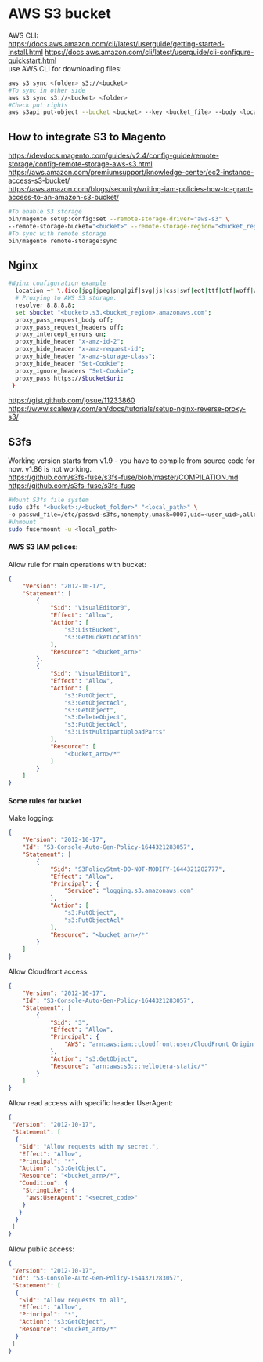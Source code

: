 # AWS S3 bucket

AWS CLI: </br>
<https://docs.aws.amazon.com/cli/latest/userguide/getting-started-install.html>
<https://docs.aws.amazon.com/cli/latest/userguide/cli-configure-quickstart.html> </br>
use AWS CLI for downloading files:

```bash
aws s3 sync <folder> s3://<bucket>
#To sync in other side
aws s3 sync s3://<bucket> <folder> 
#Check put rights
aws s3api put-object --bucket <bucket> --key <bucket_file> --body <local_file>
```

## How to integrate S3 to Magento

<https://devdocs.magento.com/guides/v2.4/config-guide/remote-storage/config-remote-storage-aws-s3.html> </br>
<https://aws.amazon.com/premiumsupport/knowledge-center/ec2-instance-access-s3-bucket/></br>
<https://aws.amazon.com/blogs/security/writing-iam-policies-how-to-grant-access-to-an-amazon-s3-bucket/>

```bash
#To enable S3 storage
bin/magento setup:config:set --remote-storage-driver="aws-s3" \
--remote-storage-bucket="<bucket>" --remote-storage-region="<bucket_region>" -n
#To sync with remote storage
bin/magento remote-storage:sync
```

## Nginx

```bash
#Nginx configuration example
  location ~* \.(ico|jpg|jpeg|png|gif|svg|js|css|swf|eot|ttf|otf|woff|woff2)$ {
  # Proxying to AWS S3 storage.
  resolver 8.8.8.8;
  set $bucket "<bucket>.s3.<bucket_region>.amazonaws.com";  
  proxy_pass_request_body off;
  proxy_pass_request_headers off;
  proxy_intercept_errors on;
  proxy_hide_header "x-amz-id-2";
  proxy_hide_header "x-amz-request-id";
  proxy_hide_header "x-amz-storage-class";
  proxy_hide_header "Set-Cookie";
  proxy_ignore_headers "Set-Cookie";
  proxy_pass https://$bucket$uri;
 }
 ```

<https://gist.github.com/josue/11233860> </br>
<https://www.scaleway.com/en/docs/tutorials/setup-nginx-reverse-proxy-s3/>

## S3fs

Working version starts from v1.9 - you have to compile from source code for now. v1.86 is not working. </br>
<https://github.com/s3fs-fuse/s3fs-fuse/blob/master/COMPILATION.md> </br>
<https://github.com/s3fs-fuse/s3fs-fuse>

```bash
#Mount S3fs file system
sudo s3fs "<bucket>:/<bucket_folder>" "<local_path>" \
-o passwd_file=/etc/passwd-s3fs,nonempty,umask=0007,uid=<user_uid>,allow_other
#Unmount
sudo fusermount -u <local_path>
```

#### AWS S3 IAM polices:
Allow rule for main operations with bucket:

```json
{
    "Version": "2012-10-17",
    "Statement": [
        {
            "Sid": "VisualEditor0",
            "Effect": "Allow",
            "Action": [
                "s3:ListBucket",
                "s3:GetBucketLocation"
            ],
            "Resource": "<bucket_arn>"
        },
        {
            "Sid": "VisualEditor1",
            "Effect": "Allow",
            "Action": [
                "s3:PutObject",
                "s3:GetObjectAcl",
                "s3:GetObject",
                "s3:DeleteObject",
                "s3:PutObjectAcl",
                "s3:ListMultipartUploadParts"
            ],
            "Resource": [
                "<bucket_arn>/*"
            ]
        }
    ]
}
```

#### Some rules for bucket

Make logging:

```json
{
    "Version": "2012-10-17",
    "Id": "S3-Console-Auto-Gen-Policy-1644321283057",
    "Statement": [
        {
            "Sid": "S3PolicyStmt-DO-NOT-MODIFY-1644321282777",
            "Effect": "Allow",
            "Principal": {
                "Service": "logging.s3.amazonaws.com"
            },
            "Action": [
                "s3:PutObject",
                "s3:PutObjectAcl"
            ],
            "Resource": "<bucket_arn>/*"
        }
    ]
}
```

Allow Cloudfront access:

```json
{
    "Version": "2012-10-17",
    "Id": "S3-Console-Auto-Gen-Policy-1644321283057",
    "Statement": [
        {
            "Sid": "3",
            "Effect": "Allow",
            "Principal": {
                "AWS": "arn:aws:iam::cloudfront:user/CloudFront Origin Access Identity ETZBGCOJGPEMO"
            },
            "Action": "s3:GetObject",
            "Resource": "arn:aws:s3:::hellotera-static/*"
        }
    ]
}
```

Allow read access with specific header UserAgent:

```json
{
 "Version": "2012-10-17",
 "Statement": [
  {
   "Sid": "Allow requests with my secret.",
   "Effect": "Allow",
   "Principal": "*",
   "Action": "s3:GetObject",
   "Resource": "<bucket_arn>/*",
   "Condition": {
    "StringLike": {
     "aws:UserAgent": "<secret_code>"
    }
   }
  }
 ]
}
```

Allow public access:

```json
{
 "Version": "2012-10-17",
 "Id": "S3-Console-Auto-Gen-Policy-1644321283057",
 "Statement": [
  {
   "Sid": "Allow requests to all",
   "Effect": "Allow",
   "Principal": "*",
   "Action": "s3:GetObject",
   "Resource": "<bucket_arn>/*"
  }
 ]
}
```
